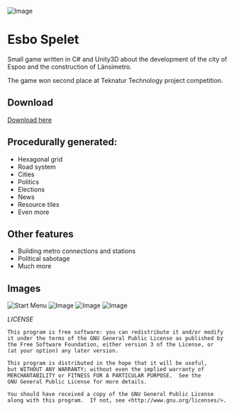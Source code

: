 ![Image](https://bytebucket.org/ottolahepelto/espoo-game/raw/6e56d968892b6b312e9b7d160e95c9c2af642f81/git-images/Untitled-1.png)
# Esbo Spelet

Small game written in C# and Unity3D about the development of the city of Espoo and the construction of Länsimetro.

The game won second place at Teknatur Technology project competition.
## Download
[Download here](https://bitbucket.org/ottolahepelto/espoo-game/downloads/Espoo%20Game%20Release%20Version.zip "Download Espoo Game")

## Procedurally generated:
* Hexagonal grid
* Road system
* Cities
* Politics
* Elections
* News
* Resource tiles
* Even more

## Other features
* Building metro connections and stations
* Political sabotage
* Much more

## Images
![Start Menu](https://raw.githubusercontent.com/prohaukka/Espoo-Game/master/git-images/Esbospelet4.PNG)
![Image](https://raw.githubusercontent.com/prohaukka/Espoo-Game/master/git-images/Esbospelet1.PNG)
![Image](https://raw.githubusercontent.com/prohaukka/Espoo-Game/master/git-images/Esbospelet2.PNG)
![Image](https://raw.githubusercontent.com/prohaukka/Espoo-Game/master/git-images/Esbospelet3.PNG)

*LICENSE*

    This program is free software: you can redistribute it and/or modify
    it under the terms of the GNU General Public License as published by
    the Free Software Foundation, either version 3 of the License, or
    (at your option) any later version.

    This program is distributed in the hope that it will be useful,
    but WITHOUT ANY WARRANTY; without even the implied warranty of
    MERCHANTABILITY or FITNESS FOR A PARTICULAR PURPOSE.  See the
    GNU General Public License for more details.

    You should have received a copy of the GNU General Public License
    along with this program.  If not, see <http://www.gnu.org/licenses/>.
